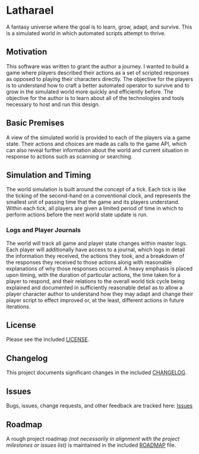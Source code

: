 # Latharael

A fantasy universe where the goal is to learn, grow, adapt, and survive. This
is a simulated world in which automated scripts attempt to thrive.

## Motivation

This software was written to grant the author a journey. I wanted to build a 
game where players described their actions as a set of scripted responses as
opposed to playing their characters directly. The objective for the players is
to understand how to craft a better automated operator to survive and to grow
in the simulated world more quickly and efficiently before. The objective for
the author is to learn about all of the technologies and tools necessary to
host and run this design.

## Basic Premises

A view of the simulated world is provided to each of the players via a game
state. Their actions and choices are made as calls to the game API, which can
also reveal further information about the world and current situation in
response to actions such as scanning or searching.

## Simulation and Timing

The world simulation is built around the concept of a tick. Each tick is like
the ticking of the second-hand on a conventional clock, and represents the
smallest unit of passing time that the game and its players understand. Within
each tick, all players are given a limited period of time in which to perform
actions before the next world state update is run.

### Logs and Player Journals

The world will track all game and player state changes within master logs.
Each player will additionally have access to a journal, which logs in detail
the information they received, the actions they took, and a breakdown of the
responses they received to those actions along with reasonable explanations of
why those responses occurred. A heavy emphasis is placed upon timing, with the
duration of particular actions, the time taken for a player to respond, and
their relations to the overall world tick cycle being explained and
documented in sufficiently reasonable detail as to allow a player character
author to understand how they may adapt and change their player script to
effect improved or, at the least, different actions in future iterations.

## License

Please see the included 
[LICENSE](https://github.com/stuartthompson/latharael/blob/omega/LICENSE.md).

## Changelog

This project documents significant changes in the included 
[CHANGELOG](https://github.com/stuartthompson/latharael/blob/omega/CHANGELOG.md).

## Issues

Bugs, issues, change requests, and other feedback are tracked here:
[Issues](https://github.com/stuartthompson/latharael/issues)

## Roadmap

A rough project roadmap *(not necessarily in alignment with the project
milestones or issues list)* is maintained in the included
[ROADMAP](https://github.com/stuartthompson/latharael/blob/omega/ROADMAP.md)
file.